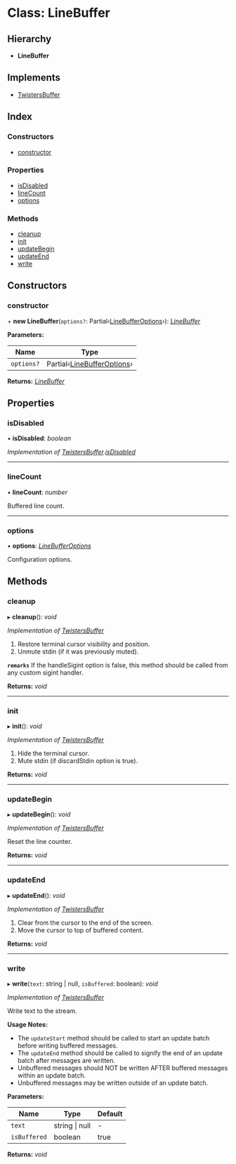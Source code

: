 # Class: LineBuffer

## Hierarchy

- **LineBuffer**

## Implements

- [TwistersBuffer](../interfaces/twistersbuffer.md)

## Index

### Constructors

- [constructor](linebuffer.md#constructor)

### Properties

- [isDisabled](linebuffer.md#isdisabled)
- [lineCount](linebuffer.md#linecount)
- [options](linebuffer.md#options)

### Methods

- [cleanup](linebuffer.md#cleanup)
- [init](linebuffer.md#init)
- [updateBegin](linebuffer.md#updatebegin)
- [updateEnd](linebuffer.md#updateend)
- [write](linebuffer.md#write)

## Constructors

### <a id="constructor" name="constructor"></a> constructor

\+ **new LineBuffer**(`options?`: Partial‹[LineBufferOptions](../interfaces/linebufferoptions.md)›): _[LineBuffer](linebuffer.md)_

**Parameters:**

| Name       | Type                                                             |
| ---------- | ---------------------------------------------------------------- |
| `options?` | Partial‹[LineBufferOptions](../interfaces/linebufferoptions.md)› |

**Returns:** _[LineBuffer](linebuffer.md)_

## Properties

### <a id="isdisabled" name="isdisabled"></a> isDisabled

• **isDisabled**: _boolean_

_Implementation of [TwistersBuffer](../interfaces/twistersbuffer.md).[isDisabled](../interfaces/twistersbuffer.md#isdisabled)_

---

### <a id="linecount" name="linecount"></a> lineCount

• **lineCount**: _number_

Buffered line count.

---

### <a id="options" name="options"></a> options

• **options**: _[LineBufferOptions](../interfaces/linebufferoptions.md)_

Configuration options.

## Methods

### <a id="cleanup" name="cleanup"></a> cleanup

▸ **cleanup**(): _void_

_Implementation of [TwistersBuffer](../interfaces/twistersbuffer.md)_

1. Restore terminal cursor visibility and position.
2. Unmute stdin (if it was previously muted).

**`remarks`** If the handleSigint option is false, this method should be called from any custom
sigint handler.

**Returns:** _void_

---

### <a id="init" name="init"></a> init

▸ **init**(): _void_

_Implementation of [TwistersBuffer](../interfaces/twistersbuffer.md)_

1. Hide the terminal cursor.
2. Mute stdin (if discardStdin option is true).

**Returns:** _void_

---

### <a id="updatebegin" name="updatebegin"></a> updateBegin

▸ **updateBegin**(): _void_

_Implementation of [TwistersBuffer](../interfaces/twistersbuffer.md)_

Reset the line counter.

**Returns:** _void_

---

### <a id="updateend" name="updateend"></a> updateEnd

▸ **updateEnd**(): _void_

_Implementation of [TwistersBuffer](../interfaces/twistersbuffer.md)_

1. Clear from the cursor to the end of the screen.
2. Move the cursor to top of buffered content.

**Returns:** _void_

---

### <a id="write" name="write"></a> write

▸ **write**(`text`: string | null, `isBuffered`: boolean): _void_

_Implementation of [TwistersBuffer](../interfaces/twistersbuffer.md)_

Write text to the stream.

**Usage Notes:**

- The `updateStart` method should be called to start an update batch before writing buffered messages.
- The `updateEnd` method should be called to signify the end of an update batch after messages are written.
- Unbuffered messages should NOT be written AFTER buffered messages within an update batch.
- Unbuffered messages may be written outside of an update batch.

**Parameters:**

| Name         | Type               | Default |
| ------------ | ------------------ | ------- |
| `text`       | string &#124; null | -       |
| `isBuffered` | boolean            | true    |

**Returns:** _void_

